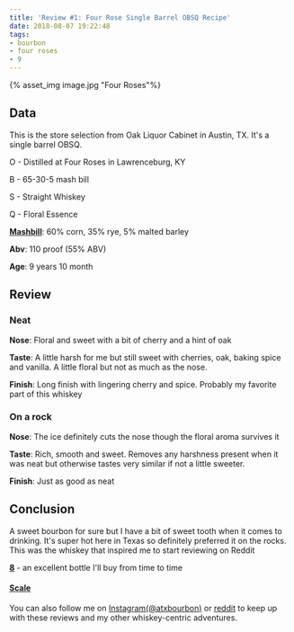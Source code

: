 ```yaml
---
title: 'Review #1: Four Rose Single Barrel OBSQ Recipe'
date: 2018-08-07 19:22:48
tags: 
- bourbon
- four roses
- 9
---
```


{% asset_img image.jpg "Four Roses"%}

## Data

This is the store selection from Oak Liquor Cabinet in Austin, TX. It's a single barrel OBSQ.

O - Distilled at Four Roses in Lawrenceburg, KY

B - 65-30-5 mash bill

S - Straight Whiskey

Q - Floral Essence

[**Mashbill**](https://imgur.com/a/uIOyjGr): 60% corn, 35% rye, 5% malted barley

**Abv**: 110 proof (55% ABV)

**Age**: 9 years 10 month


## Review

### Neat

**Nose**: Floral and sweet with a bit of cherry and a hint of oak

**Taste**: A little harsh for me but still sweet with cherries, oak, baking spice and vanilla. A little floral but not as much as the nose.

**Finish**: Long finish with lingering cherry and spice. Probably my favorite part of this whiskey

### On a rock

**Nose**: The ice definitely cuts the nose though the floral aroma survives it

**Taste**: Rich, smooth and sweet. Removes any harshness present when it was neat but otherwise tastes very similar if not a little sweeter.

**Finish**: Just as good as neat

## Conclusion 

A sweet bourbon for sure but I have a bit of sweet tooth when it comes to drinking. It's super hot here in Texas so definitely preferred it on the rocks. This was the whiskey that inspired me to start reviewing on Reddit

[**8**](https://atxbourbon.com/tags/8/) - an excellent bottle I'll buy from time to time

#### [Scale](http://atxbourbon.com/Scale/)

You can also follow me on [Instagram(@atxbourbon)](https://www.instagram.com/atxbourbon/) or [reddit](https://www.reddit.com/r/scottmotorraddrinks/) to keep up with these reviews and my other whiskey-centric adventures.